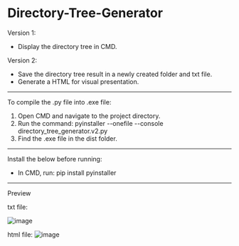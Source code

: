 # Directory-Tree-Generator

Version 1: 
- Display the directory tree in CMD.

Version 2: 
- Save the directory tree result in a newly created folder and txt file.
- Generate a HTML for visual presentation.

------------------------------------------------

To compile the .py file into .exe file:

1. Open CMD and navigate to the project directory.
2. Run the command: pyinstaller --onefile --console directory_tree_generator.v2.py
3. Find the .exe file in the dist folder.

------------------------------------------------

Install the below before running:

- In CMD, run: pip install pyinstaller

------------------------------------------------

Preview

txt file:

![image](https://github.com/ArnoldWan/Directory-Tree-Generator/assets/26390856/a99cc2ca-0d9e-44b0-b845-90f7b06ab09b)

html file:
![image](https://github.com/ArnoldWan/Directory-Tree-Generator/assets/26390856/de827e67-a7e7-4f47-9015-5aabac6feecf)
